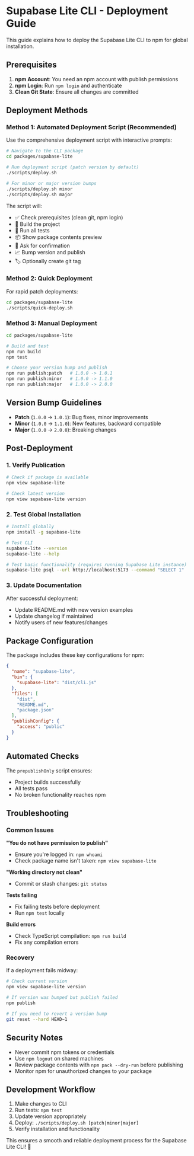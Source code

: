 # Supabase Lite CLI - Deployment Guide

This guide explains how to deploy the Supabase Lite CLI to npm for global installation.

## Prerequisites

1. **npm Account**: You need an npm account with publish permissions
2. **npm Login**: Run `npm login` and authenticate
3. **Clean Git State**: Ensure all changes are committed

## Deployment Methods

### Method 1: Automated Deployment Script (Recommended)

Use the comprehensive deployment script with interactive prompts:

```bash
# Navigate to the CLI package
cd packages/supabase-lite

# Run deployment script (patch version by default)
./scripts/deploy.sh

# For minor or major version bumps
./scripts/deploy.sh minor
./scripts/deploy.sh major
```

The script will:
- ✅ Check prerequisites (clean git, npm login)
- 🔨 Build the project
- 🧪 Run all tests
- 📦 Show package contents preview
- 🤔 Ask for confirmation
- 📈 Bump version and publish
- 🏷️ Optionally create git tag

### Method 2: Quick Deployment

For rapid patch deployments:

```bash
cd packages/supabase-lite
./scripts/quick-deploy.sh
```

### Method 3: Manual Deployment

```bash
cd packages/supabase-lite

# Build and test
npm run build
npm test

# Choose your version bump and publish
npm run publish:patch   # 1.0.0 -> 1.0.1
npm run publish:minor   # 1.0.0 -> 1.1.0  
npm run publish:major   # 1.0.0 -> 2.0.0
```

## Version Bump Guidelines

- **Patch** (`1.0.0` → `1.0.1`): Bug fixes, minor improvements
- **Minor** (`1.0.0` → `1.1.0`): New features, backward compatible
- **Major** (`1.0.0` → `2.0.0`): Breaking changes

## Post-Deployment

### 1. Verify Publication
```bash
# Check if package is available
npm view supabase-lite

# Check latest version
npm view supabase-lite version
```

### 2. Test Global Installation
```bash
# Install globally
npm install -g supabase-lite

# Test CLI
supabase-lite --version
supabase-lite --help

# Test basic functionality (requires running Supabase Lite instance)
supabase-lite psql --url http://localhost:5173 --command "SELECT 1"
```

### 3. Update Documentation

After successful deployment:
- Update README.md with new version examples
- Update changelog if maintained
- Notify users of new features/changes

## Package Configuration

The package includes these key configurations for npm:

```json
{
  "name": "supabase-lite",
  "bin": {
    "supabase-lite": "dist/cli.js"
  },
  "files": [
    "dist",
    "README.md", 
    "package.json"
  ],
  "publishConfig": {
    "access": "public"
  }
}
```

## Automated Checks

The `prepublishOnly` script ensures:
- Project builds successfully
- All tests pass
- No broken functionality reaches npm

## Troubleshooting

### Common Issues

**"You do not have permission to publish"**
- Ensure you're logged in: `npm whoami`
- Check package name isn't taken: `npm view supabase-lite`

**"Working directory not clean"**
- Commit or stash changes: `git status`

**Tests failing**
- Fix failing tests before deployment
- Run `npm test` locally

**Build errors**
- Check TypeScript compilation: `npm run build`
- Fix any compilation errors

### Recovery

If a deployment fails midway:

```bash
# Check current version
npm view supabase-lite version

# If version was bumped but publish failed
npm publish

# If you need to revert a version bump
git reset --hard HEAD~1
```

## Security Notes

- Never commit npm tokens or credentials
- Use `npm logout` on shared machines
- Review package contents with `npm pack --dry-run` before publishing
- Monitor npm for unauthorized changes to your package

## Development Workflow

1. Make changes to CLI
2. Run tests: `npm test`
3. Update version appropriately
4. Deploy: `./scripts/deploy.sh [patch|minor|major]`
5. Verify installation and functionality

This ensures a smooth and reliable deployment process for the Supabase Lite CLI! 🚀